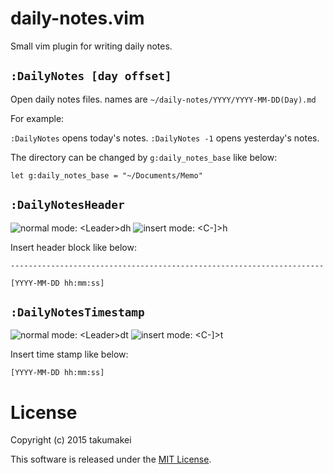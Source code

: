 # daily-notes.vim

Small vim plugin for writing daily notes.

## `:DailyNotes [day offset]`

Open daily notes files. names are `~/daily-notes/YYYY/YYYY-MM-DD(Day).md`

For example:

`:DailyNotes` opens today's notes.
`:DailyNotes -1` opens yesterday's notes.

The directory can be changed by `g:daily_notes_base` like below:

```
let g:daily_notes_base = "~/Documents/Memo"
```

## `:DailyNotesHeader`

![normal mode: &lt;Leader&gt;dh](https://img.shields.io/badge/normal_mode-%3CLeader%3Edh-green.svg?style=flat-square) ![insert mode: &lt;C-&#x005d;&gt;h](https://img.shields.io/badge/insert_mode-%3CC--%5D%3Eh-green.svg?style=flat-square)

Insert header block like below:

```
----------------------------------------------------------------------

[YYYY-MM-DD hh:mm:ss]
```

## `:DailyNotesTimestamp`

![normal mode: &lt;Leader&gt;dt](https://img.shields.io/badge/normal_mode-%3CLeader%3Edt-green.svg?style=flat-square) ![insert mode: &lt;C-&#x005d;&gt;t](https://img.shields.io/badge/insert_mode-%3CC--%5D%3Et-green.svg?style=flat-square)

Insert time stamp like below:

```
[YYYY-MM-DD hh:mm:ss]
```

# License

Copyright (c) 2015 takumakei

This software is released under the [MIT License](http://opensource.org/licenses/mit-license.php).
